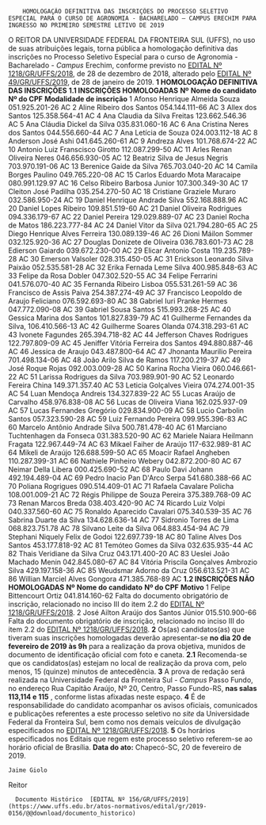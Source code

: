         HOMOLOGAÇÃO DEFINITIVA DAS INSCRIÇÕES DO PROCESSO SELETIVO ESPECIAL PARA O CURSO DE AGRONOMIA - BACHARELADO – CAMPUS ERECHIM PARA INGRESSO NO PRIMEIRO SEMESTRE LETIVO DE 2019  

 O REITOR DA UNIVERSIDADE FEDERAL DA FRONTEIRA SUL (UFFS), no uso de suas atribuições legais, torna pública a homologação definitiva das inscrições no Processo Seletivo Especial para o curso de Agronomia - Bacharelado - *Campus*  Erechim, conforme previsto no [EDITAL Nº 1218/GR/UFFS/2018](https://www.uffs.edu.br/atos-normativos/edital/gr/2018-1218), de 28 de dezembro de 2018, alterado pelo [EDITAL Nº 49/GR/UFFS/2019](https://www.uffs.edu.br/atos-normativos/edital/gr/2019-0049), de 28 de janeiro de 2019.  **1 HOMOLOGAÇÃO DEFINITIVA DAS INSCRIÇÕES** **1.1 INSCRIÇÕES HOMOLOGADAS**     **Nº**    **Nome do candidato**   **Nº do CPF**   **Modalidade de inscrição**     1   Afonso Henrique Almeida Souza   051.925.201-26   AC     2   Aline Ribeiro dos Santos   054.144.111-66   AC     3   Allex dos Santos   125.358.564-41   AC     4   Ana Claudia da Silva Freitas   123.662.546.36   AC     5   Ana Cláudia Dickel da Silva   035.831.060-16   AC     6   Ana Cristina Neres dos Santos   044.556.660-44   AC     7   Ana Letícia de Souza   024.003.112-18   AC     8   Anderson José Ashi   041.645.260-61   AC     9   Andreza Alves   101.768.674-22   AC     10   Antonio Luiz Franscisco Girotto   112.087.299-50   AC     11   Arles Renan Oliveira Neres   046.656.930-05   AC     12   Beatriz Silva de Jesus Negris   703.970.191-06   AC     13   Berenice Gaide da Silva   765.703.040-20   AC     14   Camila Borges Paulino   049.765.220-08   AC     15   Carlos Eduardo Mota Maracaipe   080.991.129.97   AC     16   Celso Ribeiro Barbosa Junior   107.300.349-30   AC     17   Cleiton José Padilha   035.254.270-50   AC     18   Cristiane Graziele Muraro   032.586.950-24   AC     19   Daniel Henrique Andrade Silva   552.168.888.96   AC     20   Daniel Lopes Ribeiro   109.851.519-60   AC     21   Daniel Oliveira Rodrigues   094.336.179-67   AC     22   Daniel Pereira   129.029.889-07   AC     23   Daniel Rocha de Matos   186.223.777-84   AC     24   Daniel Vitor da Silva   021.794.280-65   AC     25   Diego Henrique Alves Ferreira   130.089.139-46   AC     26   Dioni Máilon Sommer   032.125.920-36   AC     27   Douglas Donizete de Oliveira   036.783.601-73   AC     28   Edierson Gaiardo   039.672.230-00   AC     29   Elicar Antonio Costa   119.235.789-28   AC     30   Emerson Valsoler   028.315.450-05   AC     31   Erickson Leonardo Silva Paixão   052.535.581-28   AC     32   Erika Fernada Leme Silva   400.985.848-63   AC     33   Felipe da Rosa Dobler   047.302.520-55   AC     34   Felipe Ferrarini   041.576.070-40   AC     35   Fernanda Ribeiro Lisboa   055.531.261-59   AC     36   Francisco de Assis Paiva   254.387.274-49   AC     37   Francisco Leopoldo de Araujo Feliciano   076.592.693-80   AC     38   Gabriel Iuri Pranke Hermes   047.772.090-08   AC     39   Gabriel Sousa Santos   515.993.268-25   AC     40   Gessica Marina dos Santos   101.827.839-79   AC     41   Guilherme Fernandes da Silva,   106.410.566-13   AC     42   Guilherme Soares Olanda   074.318.293-61   AC     43   Ivonete Fagundes   265.394.718-82   AC     44   Jefferson Chaves Rodrigues   122.797.809-09   AC     45   Jeniffer Vitória Ferreira dos Santos   494.880.887-46   AC     46   Jessica de Araujo   043.487.800-64   AC     47   Jhonanta Maurilio Pereira   701.498.134-06   AC     48   João Arilo Silva de Ramos   117.200.219-37   AC     49   José Roque Rojas   092.003.009-28   AC     50   Karina Rocha Vieira   060.046.661-22   AC     51   Larissa Rodrigues da Silva   703.989.901-90   AC     52   Leonardo Fereira China   149.371.357.40   AC     53   Leticia Golçalves Vieira   074.274.001-35   AC     54   Luan Mendoça Andreis   134.327.839-22   AC     55   Lucas Araújo de Carvalho   458.976.838-08   AC     56   Lucas de Oliveira Viana   162.025.937-09   AC     57   Lucas Fernandes Gregório   029.834.900-09   AC     58   Lucio Carbolin Santos   057.323.590-28   AC     59   Luiz Fernando Pereira   099.955.396-83   AC     60   Marcelo Antônio Andrade Silva   500.781.478-40   AC     61   Marciano Tuchtenhagen da Fonseca   031.383.520-90   AC     62   Mariele Naiara Heilmann Fragata   122.967.449-74   AC     63   Mikael Faiher de Araújo   117-632.989-81   AC     64   Mikeli de Araújo   126.688.599-50   AC     65   Moacir Rafael Angheben   110.287.399-31   AC     66   Nathiele Pinheiro Webery   042.872.200-80   AC     67   Neimar Della Libera   000.425.690-52   AC     68   Paulo Davi Johann   492.194.489-04   AC     69   Pedro Inacio Pan D'Arco Serpa   541.680.388-66   AC     70   Poliana Rogrigues   090.514.409-01   AC     71   Rafaela Cavalare Policha   108.001.009-21   AC     72   Régis Philippe de Souza Pereira   375.389.768-09   AC     73   Renan Marcos Breda   038.403.420-90   AC     74   Ricardo Luiz Volpi   040.337.560-60   AC     75   Ronaldo Aparecido Cavalari   075.340.539-35   AC     76   Sabrina Duarte da Silva   134.628.636-14   AC     77   Sidronio Torres de Lima   068.823.751.78   AC     78   Silvano Leite da Silva   064.883.454-94   AC     79   Stephani Niquely Felix de Godoi   122.697.739-18   AC     80   Taline Alves Dos Santos   453.177.818-92   AC     81   Temóteo Gomes da Silva   032.635.935-44   AC     82   Thais Veridiane da Silva Cruz   043.171.400-20   AC     83   Ueslei João Machado Menin   042.845.080-67   AC     84   Vitória Priscila Gonçalves Ambrozio Silva   429.197.158-36   AC     85   Weudsmar Adorno da Cruz   056.613.521-31   AC     86   Willian Marciel Alves Gongora   471.385.768-89   AC     **1.2 INSCRIÇÕES NÃO HOMOLOGADAS**     **Nº**    **Nome do candidato**   **Nº do CPF**   **Motivo**     1   Felipe Bittencourt Ortiz   041.814.160-62   Falta do documento obrigatório de inscrição, relacionado no inciso III do item 2.2 do [EDITAL Nº 1218/GR/UFFS/2018](https://www.uffs.edu.br/atos-normativos/edital/gr/2018-1218).     2   José Ailton Araújo dos Santos Júnior   015.510.900-66   Falta do documento obrigatório de inscrição, relacionado no inciso III do item 2.2 do [EDITAL Nº 1218/GR/UFFS/2018](https://www.uffs.edu.br/atos-normativos/edital/gr/2018-1218).       **2**  Os(as) candidatos(as) que tiveram suas inscrições homologadas deverão apresentar-se **no dia 20 de fevereiro de 2019 às 9h** para a realização da prova objetiva, munidos de documento de identificação oficial com foto e caneta. **2.1**  Recomenda-se que os candidatos(as) estejam no local de realização da prova com, pelo menos, 15 (quinze) minutos de antecedência.   **3**  A prova de redação será realizada na Universidade Federal da Fronteira Sul - *Campus*  Passo Fundo, no endereço Rua Capitão Araújo, Nº 20, Centro, Passo Fundo-RS, **nas salas 113,114 e 115** , conforme listas afixadas neste espaço.   **4**  É de responsabilidade do candidato acompanhar os avisos oficiais, comunicados e publicações referentes a este processo seletivo no *site* da Universidade Federal da Fronteira Sul, bem como nos demais veículos de divulgação especificados no [EDITAL Nº 1218/GR/UFFS/2018](https://www.uffs.edu.br/atos-normativos/edital/gr/2018-1218).   **5**  Os horários especificados nos Editais que regem este processo seletivo referem-se ao horário oficial de Brasília.      **Data do ato:** Chapecó-SC, 20 de fevereiro de 2019.   
 

    Jaime Giolo   
 Reitor 

      Documento Histórico  [EDITAL Nº 156/GR/UFFS/2019](https://www.uffs.edu.br/atos-normativos/edital/gr/2019-0156/@@download/documento_historico)     
      